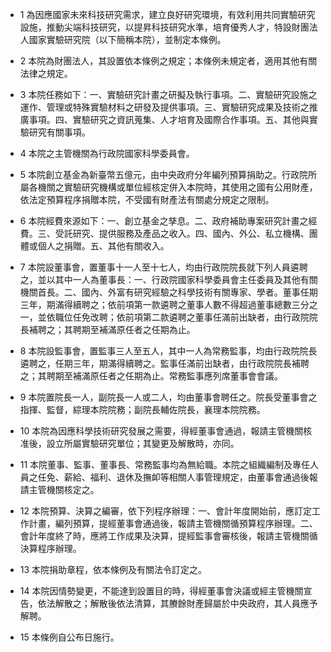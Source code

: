 * 1 為因應國家未來科技研究需求，建立良好研究環境，有效利用共同實驗研究設施，推動尖端科技研究，以提昇科技研究水準，培育優秀人才，特設財團法人國家實驗研究院（以下簡稱本院），並制定本條例。

* 2 本院為財團法人，其設置依本條例之規定；本條例未規定者，適用其他有關法律之規定。

* 3 本院任務如下：一、實驗研究計畫之研擬及執行事項。二、實驗研究設施之運作、管理或特殊實驗材料之研發及提供事項。三、實驗研究成果及技術之推廣事項。四、實驗研究之資訊蒐集、人才培育及國際合作事項。五、其他與實驗研究有關事項。

* 4 本院之主管機關為行政院國家科學委員會。

* 5 本院創立基金為新臺幣五億元，由中央政府分年編列預算捐助之。行政院所屬各機關之實驗研究機構或單位經核定併入本院時，其使用之國有公用財產，依法定預算程序捐贈本院，不受國有財產法有關處分規定之限制。

* 6 本院經費來源如下：一、創立基金之孳息。二、政府補助專案研究計畫之經費。三、受託研究、提供服務及產品之收入。四、國內、外公、私立機構、團體或個人之捐贈。五、其他有關收入。

* 7 本院設董事會，置董事十一人至十七人，均由行政院院長就下列人員遴聘之，並以其中一人為董事長：一、行政院國家科學委員會主任委員及其他有關機關首長。二、國內、外富有研究經驗之科學技術有關專家、學者。董事任期三年，期滿得續聘之；依前項第一款遴聘之董事人數不得超過董事總數三分之一，並依職位任免改聘；依前項第二款遴聘之董事任滿前出缺者，由行政院院長補聘之；其聘期至補滿原任者之任期為止。

* 8 本院設監事會，置監事三人至五人，其中一人為常務監事，均由行政院院長遴聘之，任期三年，期滿得續聘之。監事任滿前出缺者，由行政院院長補聘之；其聘期至補滿原任者之任期為止。常務監事應列席董事會會議。

* 9 本院置院長一人，副院長一人或二人，均由董事會聘任之。院長受董事會之指揮、監督，綜理本院院務；副院長輔佐院長，襄理本院院務。

* 10 本院為因應科學技術研究發展之需要，得經董事會通過，報請主管機關核准後，設立所屬實驗研究單位；其變更及解散時，亦同。

* 11 本院董事、監事、董事長、常務監事均為無給職。本院之組織編制及專任人員之任免、薪給、福利、退休及撫卹等相關人事管理規定，由董事會通過後報請主管機關核定之。

* 12 本院預算、決算之編審，依下列程序辦理：一、會計年度開始前，應訂定工作計畫，編列預算，提經董事會通過後，報請主管機關循預算程序辦理。二、會計年度終了時，應將工作成果及決算，提經監事會審核後，報請主管機關循決算程序辦理。

* 13 本院捐助章程，依本條例及有關法令訂定之。

* 14 本院因情勢變更，不能達到設置目的時，得經董事會決議或經主管機關宣告，依法解散之；解散後依法清算，其賸餘財產歸屬於中央政府，其人員應予解聘。

* 15 本條例自公布日施行。


